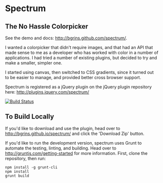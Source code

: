# Spectrum
## The No Hassle Colorpicker

See the demo and docs: http://bgrins.github.com/spectrum/.

I wanted a colorpicker that didn't require images, and that had an API that made sense to me as a developer who has worked with color in a number of applications.  I had tried a number of existing plugins, but decided to try and make a smaller, simpler one.

I started using canvas, then switched to CSS gradients, since it turned out to be easier to manage, and provided better cross browser support.

Spectrum is registered as a jQuery plugin on the jQuery plugin repository here: http://plugins.jquery.com/spectrum/

[![Build Status](https://secure.travis-ci.org/bgrins/spectrum.png?branch=master)](http://travis-ci.org/bgrins/spectrum)


## To Build Locally

If you'd like to download and use the plugin, head over to http://bgrins.github.io/spectrum/ and click the 'Download Zip' button.

If you'd like to run the development version, spectrum uses Grunt to automate the testing, linting, and building.  Head over to http://gruntjs.com/getting-started for more information.  First, clone the repository, then run:

    npm install -g grunt-cli
    npm install
    grunt build
